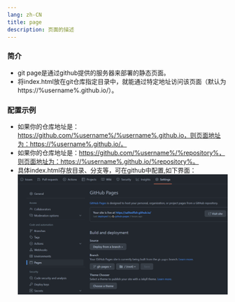 ```yaml
---
lang: zh-CN
title: page
description: 页面的描述
---
```


### 简介
+ git page是通过github提供的服务器来部署的静态页面。
+ 将index.html放在git仓库指定目录中，就能通过特定地址访问该页面（默认为https://%username%.github.io/）。

### 配置示例
+ 如果你的仓库地址是：https://github.com/%username%/%username%.github.io，则页面地址为：https://%username%.github.io/。  
+ 如果你的仓库地址是：https://github.com/%username%/%repository%，则页面地址为：https://%username%.github.io/%repository%。  
+ 具体index.html存放目录、分支等，可在github中配置,如下界面：
![](../assets/img/gitpage_one.png)
